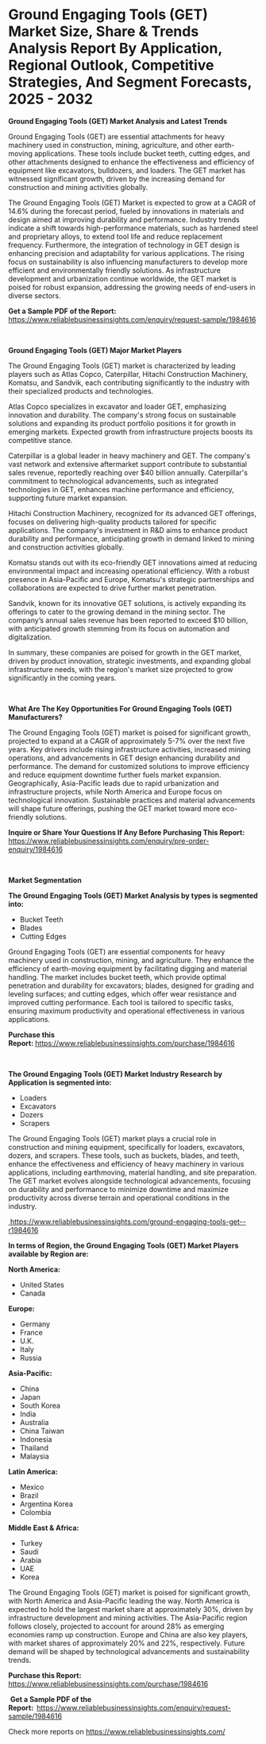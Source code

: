 <p><h1>Ground Engaging Tools (GET) Market Size, Share & Trends Analysis Report By Application, Regional Outlook, Competitive Strategies, And Segment Forecasts, 2025 - 2032</h1></p><p><strong>Ground Engaging Tools (GET) Market Analysis and Latest Trends</strong></p>
<p><p>Ground Engaging Tools (GET) are essential attachments for heavy machinery used in construction, mining, agriculture, and other earth-moving applications. These tools include bucket teeth, cutting edges, and other attachments designed to enhance the effectiveness and efficiency of equipment like excavators, bulldozers, and loaders. The GET market has witnessed significant growth, driven by the increasing demand for construction and mining activities globally.</p><p>The Ground Engaging Tools (GET) Market is expected to grow at a CAGR of 14.6% during the forecast period, fueled by innovations in materials and design aimed at improving durability and performance. Industry trends indicate a shift towards high-performance materials, such as hardened steel and proprietary alloys, to extend tool life and reduce replacement frequency. Furthermore, the integration of technology in GET design is enhancing precision and adaptability for various applications. The rising focus on sustainability is also influencing manufacturers to develop more efficient and environmentally friendly solutions. As infrastructure development and urbanization continue worldwide, the GET market is poised for robust expansion, addressing the growing needs of end-users in diverse sectors.</p></p>
<p><strong>Get a Sample PDF of the Report:&nbsp;</strong> <a href="https://www.reliablebusinessinsights.com/enquiry/request-sample/1984616?utm_campaign=2242&utm_medium=2&utm_source=Github&utm_content=ia&utm_term=02032025&utm_id=ground-engaging-tools-get">https://www.reliablebusinessinsights.com/enquiry/request-sample/1984616</a></p>
<p>&nbsp;</p>
<p><strong>Ground Engaging Tools (GET) Major Market Players</strong></p>
<p><p>The Ground Engaging Tools (GET) market is characterized by leading players such as Atlas Copco, Caterpillar, Hitachi Construction Machinery, Komatsu, and Sandvik, each contributing significantly to the industry with their specialized products and technologies.</p><p>Atlas Copco specializes in excavator and loader GET, emphasizing innovation and durability. The company's strong focus on sustainable solutions and expanding its product portfolio positions it for growth in emerging markets. Expected growth from infrastructure projects boosts its competitive stance.</p><p>Caterpillar is a global leader in heavy machinery and GET. The company's vast network and extensive aftermarket support contribute to substantial sales revenue, reportedly reaching over $40 billion annually. Caterpillar's commitment to technological advancements, such as integrated technologies in GET, enhances machine performance and efficiency, supporting future market expansion.</p><p>Hitachi Construction Machinery, recognized for its advanced GET offerings, focuses on delivering high-quality products tailored for specific applications. The company's investment in R&D aims to enhance product durability and performance, anticipating growth in demand linked to mining and construction activities globally.</p><p>Komatsu stands out with its eco-friendly GET innovations aimed at reducing environmental impact and increasing operational efficiency. With a robust presence in Asia-Pacific and Europe, Komatsu's strategic partnerships and collaborations are expected to drive further market penetration.</p><p>Sandvik, known for its innovative GET solutions, is actively expanding its offerings to cater to the growing demand in the mining sector. The company’s annual sales revenue has been reported to exceed $10 billion, with anticipated growth stemming from its focus on automation and digitalization.</p><p>In summary, these companies are poised for growth in the GET market, driven by product innovation, strategic investments, and expanding global infrastructure needs, with the region's market size projected to grow significantly in the coming years.</p></p>
<p>&nbsp;</p>
<p><strong>What Are The Key Opportunities For Ground Engaging Tools (GET) Manufacturers?</strong></p>
<p><p>The Ground Engaging Tools (GET) market is poised for significant growth, projected to expand at a CAGR of approximately 5-7% over the next five years. Key drivers include rising infrastructure activities, increased mining operations, and advancements in GET design enhancing durability and performance. The demand for customized solutions to improve efficiency and reduce equipment downtime further fuels market expansion. Geographically, Asia-Pacific leads due to rapid urbanization and infrastructure projects, while North America and Europe focus on technological innovation. Sustainable practices and material advancements will shape future offerings, pushing the GET market toward more eco-friendly solutions.</p></p>
<p><strong>Inquire or Share Your Questions If Any Before Purchasing This Report:</strong> <a href="https://www.reliablebusinessinsights.com/enquiry/pre-order-enquiry/1984616?utm_campaign=2242&utm_medium=2&utm_source=Github&utm_content=ia&utm_term=02032025&utm_id=ground-engaging-tools-get">https://www.reliablebusinessinsights.com/enquiry/pre-order-enquiry/1984616</a></p>
<p>&nbsp;</p>
<p><strong>Market Segmentation</strong></p>
<p><strong>The Ground Engaging Tools (GET) Market Analysis by types is segmented into:</strong></p>
<p><ul><li>Bucket Teeth</li><li>Blades</li><li>Cutting Edges</li></ul></p>
<p><p>Ground Engaging Tools (GET) are essential components for heavy machinery used in construction, mining, and agriculture. They enhance the efficiency of earth-moving equipment by facilitating digging and material handling. The market includes bucket teeth, which provide optimal penetration and durability for excavators; blades, designed for grading and leveling surfaces; and cutting edges, which offer wear resistance and improved cutting performance. Each tool is tailored to specific tasks, ensuring maximum productivity and operational effectiveness in various applications.</p></p>
<p><strong>Purchase this Report:&nbsp;</strong><a href="https://www.reliablebusinessinsights.com/purchase/1984616?utm_campaign=2242&utm_medium=2&utm_source=Github&utm_content=ia&utm_term=02032025&utm_id=ground-engaging-tools-get">https://www.reliablebusinessinsights.com/purchase/1984616</a></p>
<p>&nbsp;</p>
<p><strong>The Ground Engaging Tools (GET) Market Industry Research by Application is segmented into:</strong></p>
<p><ul><li>Loaders</li><li>Excavators</li><li>Dozers</li><li>Scrapers</li></ul></p>
<p><p>The Ground Engaging Tools (GET) market plays a crucial role in construction and mining equipment, specifically for loaders, excavators, dozers, and scrapers. These tools, such as buckets, blades, and teeth, enhance the effectiveness and efficiency of heavy machinery in various applications, including earthmoving, material handling, and site preparation. The GET market evolves alongside technological advancements, focusing on durability and performance to minimize downtime and maximize productivity across diverse terrain and operational conditions in the industry.</p></p>
<p><a href="https://www.reliablebusinessinsights.com/ground-engaging-tools-get--r1984616?utm_campaign=2242&utm_medium=2&utm_source=Github&utm_content=ia&utm_term=02032025&utm_id=ground-engaging-tools-get">&nbsp;https://www.reliablebusinessinsights.com/ground-engaging-tools-get--r1984616</a></p>
<p><strong>In terms of Region, the Ground Engaging Tools (GET) Market Players available by Region are:</strong></p>
<p>
    <p> <strong> North America: </strong>
        <ul>
            <li>United States</li>
            <li>Canada</li>
        </ul>
        </p> 
    <p> <strong> Europe: </strong>
        <ul>
            <li>Germany</li>
            <li>France</li>
            <li>U.K.</li>
            <li>Italy</li>
            <li>Russia</li>
        </ul>
        </p> 
    <p> <strong> Asia-Pacific: </strong>
        <ul>
            <li>China</li>
            <li>Japan</li>
            <li>South Korea</li>
            <li>India</li>
            <li>Australia</li>
            <li>China Taiwan</li>
            <li>Indonesia</li>
            <li>Thailand</li>
            <li>Malaysia</li>
        </ul>
        </p> 
    <p> <strong> Latin America: </strong>
        <ul>
            <li>Mexico</li>
            <li>Brazil</li>
            <li>Argentina Korea</li>
            <li>Colombia</li>
        </ul>
        </p> 
    <p> <strong> Middle East & Africa: </strong>
        <ul>
            <li>Turkey</li>
            <li>Saudi</li>
            <li>Arabia</li>
            <li>UAE</li>
            <li>Korea</li>
        </ul>
    </p>
    </p>
<p><p>The Ground Engaging Tools (GET) market is poised for significant growth, with North America and Asia-Pacific leading the way. North America is expected to hold the largest market share at approximately 30%, driven by infrastructure development and mining activities. The Asia-Pacific region follows closely, projected to account for around 28% as emerging economies ramp up construction. Europe and China are also key players, with market shares of approximately 20% and 22%, respectively. Future demand will be shaped by technological advancements and sustainability trends.</p></p>
<p><strong>Purchase this Report: </strong><a href="https://www.reliablebusinessinsights.com/purchase/1984616?utm_campaign=2242&utm_medium=2&utm_source=Github&utm_content=ia&utm_term=02032025&utm_id=ground-engaging-tools-get">https://www.reliablebusinessinsights.com/purchase/1984616</a></p>
<p>&nbsp;<strong>Get a Sample PDF of the Report:&nbsp;&nbsp;</strong><a href="https://www.reliablebusinessinsights.com/enquiry/request-sample/1984616?utm_campaign=2242&utm_medium=2&utm_source=Github&utm_content=ia&utm_term=02032025&utm_id=ground-engaging-tools-get">https://www.reliablebusinessinsights.com/enquiry/request-sample/1984616</a></p>
<p><strong></strong></p>
<p>Check more reports on <a href="https://www.reliablebusinessinsights.com/?utm_campaign=2242&utm_medium=2&utm_source=Github&utm_content=ia&utm_term=02032025&utm_id=ground-engaging-tools-get">https://www.reliablebusinessinsights.com/</a></p>